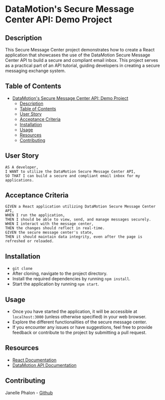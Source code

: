 # DataMotion's Secure Message Center API: Demo Project

## Description
This Secure Message Center project demonstrates how to create a React application that showcases the use of the DataMotion Secure Message Center API to build a secure and compliant email inbox. This project serves as a practical part of an API tutorial, guiding developers in creating a secure messaging exchange system.

## Table of Contents
- [DataMotion's Secure Message Center API: Demo Project](#datamotions-secure-message-center-api-demo-project)
  - [Description](#description)
  - [Table of Contents](#table-of-contents)
  - [User Story](#user-story)
  - [Acceptance Criteria](#acceptance-criteria)
  - [Installation](#installation)
  - [Usage](#usage)
  - [Resources](#resources)
  - [Contributing](#contributing)

## User Story
```
AS A developer,
I WANT to utilize the DataMotion Secure Message Center API,
SO THAT I can build a secure and compliant email inbox for my applications.
```

## Acceptance Criteria
```
GIVEN a React application utilizing DataMotion Secure Message Center API,
WHEN I run the application,
THEN I should be able to view, send, and manage messages securely.
WHEN I interact with the message center,
THEN the changes should reflect in real-time.
GIVEN the secure message center's state,
THEN it should maintain data integrity, even after the page is refreshed or reloaded.
```

## Installation 
* `git clone` 
* After cloning, navigate to the project directory.
* Install the required dependencies by running `npm install`.
* Start the application by running `npm start`.

## Usage 
* Once you have started the application, it will be accessible at `localhost:3000` (unless otherwise specified) in your web browser.
* Explore the different functionalities of the secure message center.
* If you encounter any issues or have suggestions, feel free to provide feedback or contribute to the project by submitting a pull request.

## Resources 
* [React Documentation](https://reactjs.org/)
* [DataMotion API Documentation](https://developers.datamotion.com/)

## Contributing 
Janelle Phalon - [Github](https://github.com/janellephalon)
